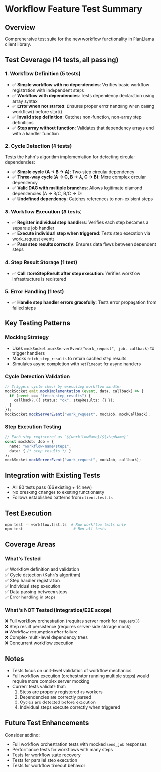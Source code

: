 # Workflow Feature Test Summary

## Overview
Comprehensive test suite for the new workflow functionality in PlanLlama client library.

## Test Coverage (14 tests, all passing)

### 1. Workflow Definition (5 tests)
- ✅ **Simple workflow with no dependencies**: Verifies basic workflow registration with independent steps
- ✅ **Workflow with dependencies**: Tests dependency declaration using array syntax
- ✅ **Error when not started**: Ensures proper error handling when calling workflow() before start()
- ✅ **Invalid step definition**: Catches non-function, non-array step definitions
- ✅ **Step array without function**: Validates that dependency arrays end with a handler function

### 2. Cycle Detection (4 tests)
Tests the Kahn's algorithm implementation for detecting circular dependencies:

- ✅ **Simple cycle (A → B → A)**: Two-step circular dependency
- ✅ **Three-way cycle (A → C, B → A, C → B)**: More complex circular dependency
- ✅ **Valid DAG with multiple branches**: Allows legitimate diamond dependencies (A → B/C, B/C → D)
- ✅ **Undefined dependency**: Catches references to non-existent steps

### 3. Workflow Execution (3 tests)
- ✅ **Register individual step handlers**: Verifies each step becomes a separate job handler
- ✅ **Execute individual step when triggered**: Tests step execution via work_request events
- ✅ **Pass step results correctly**: Ensures data flows between dependent steps

### 4. Step Result Storage (1 test)
- ✅ **Call storeStepResult after step execution**: Verifies workflow infrastructure is registered

### 5. Error Handling (1 test)
- ✅ **Handle step handler errors gracefully**: Tests error propagation from failed steps

## Key Testing Patterns

### Mocking Strategy
- Uses `mockSocket.mockServerEvent("work_request", job, callback)` to trigger handlers
- Mocks `fetch_step_results` to return cached step results
- Simulates async completion with `setTimeout` for async handlers

### Cycle Detection Validation
```typescript
// Triggers cycle check by executing workflow handler
mockSocket.emit.mockImplementation((event, data, callback) => {
  if (event === "fetch_step_results") {
    callback?.({ status: "ok", stepResults: {} });
  }
});
mockSocket.mockServerEvent("work_request", mockJob, mockCallback);
```

### Step Execution Testing
```typescript
// Each step registered as `${workflowName}/${stepName}`
const mockJob: Job = {
  name: "workflow-name/step1",
  data: { /* step results */ }
};
mockSocket.mockServerEvent("work_request", mockJob, callback);
```

## Integration with Existing Tests
- All 80 tests pass (66 existing + 14 new)
- No breaking changes to existing functionality
- Follows established patterns from `client.test.ts`

## Test Execution
```bash
npm test -- workflow.test.ts  # Run workflow tests only
npm test                       # Run all tests
```

## Coverage Areas

### What's Tested
✅ Workflow definition and validation  
✅ Cycle detection (Kahn's algorithm)  
✅ Step handler registration  
✅ Individual step execution  
✅ Data passing between steps  
✅ Error handling in steps  

### What's NOT Tested (Integration/E2E scope)
❌ Full workflow orchestration (requires server mock for `request()`)  
❌ Step result persistence (requires server-side storage mock)  
❌ Workflow resumption after failure  
❌ Complex multi-level dependency trees  
❌ Concurrent workflow execution  

## Notes
- Tests focus on unit-level validation of workflow mechanics
- Full workflow execution (orchestrator running multiple steps) would require more complex server mocking
- Current tests validate that:
  1. Steps are properly registered as workers
  2. Dependencies are correctly parsed
  3. Cycles are detected before execution
  4. Individual steps execute correctly when triggered

## Future Test Enhancements
Consider adding:
- Full workflow orchestration tests with mocked `send_job` responses
- Performance tests for workflows with many steps
- Tests for workflow state recovery
- Tests for parallel step execution
- Tests for workflow timeout behavior
